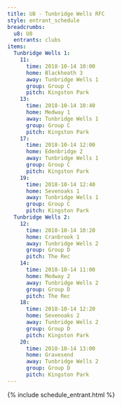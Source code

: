 ```yaml
---
title: U8 - Tunbridge Wells RFC
style: entrant_schedule
breadcrumbs:
  u8: U8
  entrants: clubs
items:
  Tunbridge Wells 1:
    11:
      time: 2018-10-14 10:00
      home: Blackheath 3
      away: Tunbridge Wells 1
      group: Group C
      pitch: Kingston Park
    13:
      time: 2018-10-14 10:40
      home: Medway 1
      away: Tunbridge Wells 1
      group: Group C
      pitch: Kingston Park
    17:
      time: 2018-10-14 12:00
      home: Edenbridge 2
      away: Tunbridge Wells 1
      group: Group C
      pitch: Kingston Park
    19:
      time: 2018-10-14 12:40
      home: Sevenoaks 1
      away: Tunbridge Wells 1
      group: Group C
      pitch: Kingston Park
  Tunbridge Wells 2:
    12:
      time: 2018-10-14 10:20
      home: Cranbrook 1
      away: Tunbridge Wells 2
      group: Group D
      pitch: The Rec
    14:
      time: 2018-10-14 11:00
      home: Medway 2
      away: Tunbridge Wells 2
      group: Group D
      pitch: The Rec
    18:
      time: 2018-10-14 12:20
      home: Sevenoaks 2
      away: Tunbridge Wells 2
      group: Group D
      pitch: Kingston Park
    20:
      time: 2018-10-14 13:00
      home: Gravesend
      away: Tunbridge Wells 2
      group: Group D
      pitch: Kingston Park
---
```


{% include schedule_entrant.html %}
